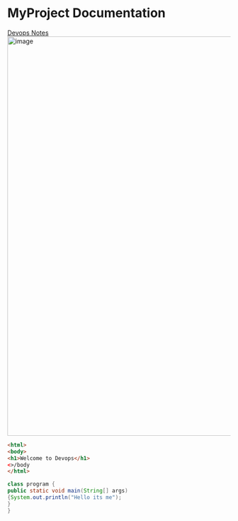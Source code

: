 # MyProject Documentation
<a href="https://devopsworld.co.in"> Devops Notes </a>
<img width="1600" height="900" alt="image" src="https://github.com/user-attachments/assets/87e4b56e-9c7c-4e07-b227-7f182b6aa30d" />
```html
<html>
<body>
<h1>Welcome to Devops</h1>
<>/body
</html>
```


```java
class program {
public static void main(String[] args)
{System.out.println("Hello its me");
}
}
```

